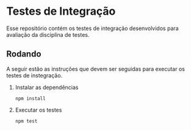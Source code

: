 # Testes de Integração

Esse repositório contém os testes de integração desenvolvidos para avaliação da disciplina de testes.

## Rodando

A seguir estão as instruções que devem ser seguidas para executar os testes de instegração.

1. Instalar as dependências
    ```
    npm install
    ```
2. Executar os testes
    ```
    npm test
    ```
